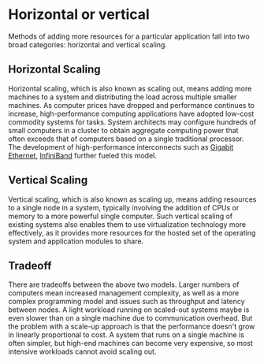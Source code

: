 # Horizontal or vertical

Methods of adding more resources for a particular application fall into two broad categories: horizontal and vertical scaling.

## Horizontal Scaling

Horizontal scaling, which is also known as scaling out, means adding more machines to a system and distributing the load across multiple smaller machines. As computer prices have dropped and performance continues to increase, high-performance computing applications have adopted low-cost commodity systems for tasks. System architects may configure hundreds of small computers in a cluster to obtain aggregate computing power that often exceeds that of computers based on a single traditional processor. The development of high-performance interconnects such as [Gigabit Ethernet](https://en.wikipedia.org/wiki/Gigabit_Ethernet), [InfiniBand](https://en.wikipedia.org/wiki/InfiniBand) further fueled this model. 

## Vertical Scaling

Vertical scaling, which is also known as scaling up, means adding resources to a single node in a system, typically involving the addition of CPUs or memory to a more powerful single computer. Such vertical scaling of existing systems also enables them to use virtualization technology more effectively, as it provides more resources for the hosted set of the operating system and application modules to share. 

## Tradeoff

There are tradeoffs between the above two models. Larger numbers of computers mean increased management complexity, as well as a more complex programming model and issues such as throughput and latency between nodes. A light workload running on scaled-out systems maybe is even slower than on a single machine due to communication overhead. But the problem with a scale-up approach is that the performance doesn't grow in linearly proportional to cost. A system that runs on a single machine is often simpler, but high-end machines can become very expensive, so most intensive workloads cannot avoid scaling out.
